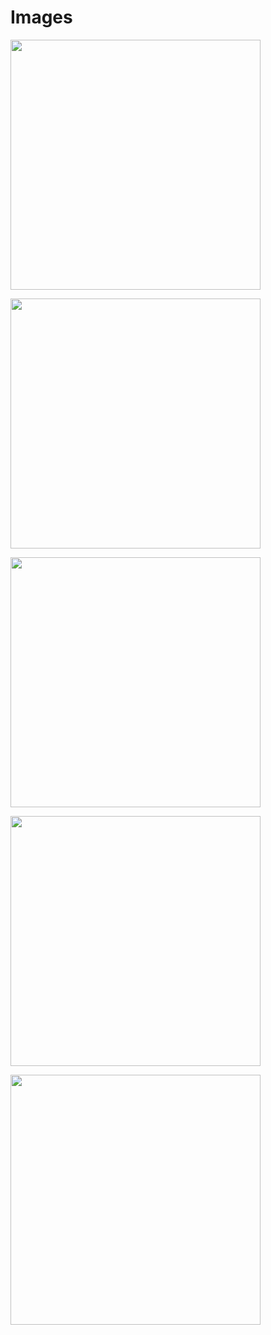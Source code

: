 # Images

[<img src="https://github.com/deltarobotone/image_database/blob/master/mechanic_drawings/layers_drawings%20(1).png" width="400">](https://raw.githubusercontent.com/deltarobotone/image_database/master/mechanic_drawings/layers_drawings%20(1).png)

[<img src="https://github.com/deltarobotone/image_database/blob/master/mechanic_drawings/layers_drawings%20(2).png" width="400">](https://raw.githubusercontent.com/deltarobotone/image_database/master/mechanic_drawings/layers_drawings%20(2).png)

[<img src="https://github.com/deltarobotone/image_database/blob/master/mechanic_drawings/layers_drawings%20(3).png" width="400">](https://raw.githubusercontent.com/deltarobotone/image_database/master/mechanic_drawings/layers_drawings%20(3).png)

[<img src="https://github.com/deltarobotone/image_database/blob/master/mechanic_drawings/layers_drawings%20(4).png" width="400">](https://raw.githubusercontent.com/deltarobotone/image_database/master/mechanic_drawings/layers_drawings%20(4).png)

[<img src="https://github.com/deltarobotone/image_database/blob/master/mechanic_drawings/layers_drawings%20(5).png" width="400">](https://raw.githubusercontent.com/deltarobotone/image_database/master/mechanic_drawings/layers_drawings%20(5).png)

